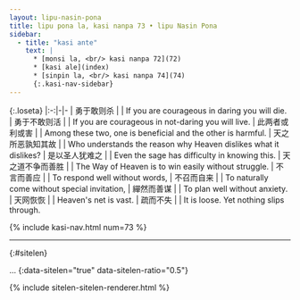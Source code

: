 ```yaml
---
layout: lipu-nasin-pona
title: lipu pona la, kasi nanpa 73 • lipu Nasin Pona
sidebar:
  - title: "kasi ante"
    text: |
      * [monsi la, <br/> kasi nanpa 72](72)
      * [kasi ale](index)
      * [sinpin la, <br/> kasi nanpa 74](74)
      {:.kasi-nav-sidebar}
---
```


{:.loseta}
|:-:|-|-
| 勇于敢则杀             |  | If you are courageous in daring you will die.
| 勇于不敢则活           |  | If you are courageous in not-daring you will live.
| 此两者<wbr/>或利或害   |  | Among these two, one is beneficial and the other is harmful.
| 天之所恶<wbr/>孰知其故 |  | Who understands the reason why Heaven dislikes what it dislikes?
| 是以圣人<wbr/>犹难之   |  | Even the sage has difficulty in knowing this.
| 天之道<wbr/>不争而善胜 |  | The Way of Heaven is to win easily without struggle.
| 不言而善应             |  | To respond well without words,
| 不召而自来             |  | To naturally come without special invitation,
| 繟然而善谋             |  | To plan well without anxiety.
| 天网恢恢               |  | Heaven's net is vast.
| 疏而不失               |  | It is loose. Yet nothing slips through.

{% include kasi-nav.html num=73 %}

-------
{:#sitelen}

...
{:data-sitelen="true" data-sitelen-ratio="0.5"}

{% include sitelen-sitelen-renderer.html %}
